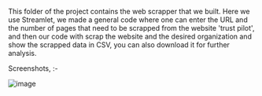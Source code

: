 
This folder of the project contains the web scrapper that we built. 
Here we use Streamlet, we made a general code where one can enter the URL and the number of pages that need to be scrapped from the website 'trust pilot', and then our code with scrap the website and the desired organization and show the scrapped data in CSV, you can also download it for further analysis. 

Screenshots, :- 

![image](https://github.com/shubhamsaini20/NLP_Project2/assets/94964464/496d511d-484f-4be7-960b-d8873b196693)
